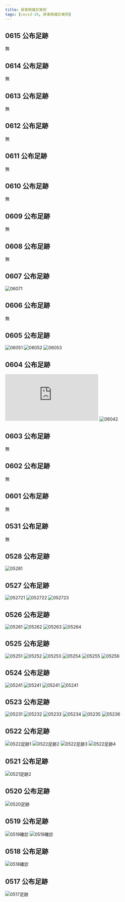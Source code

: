 ```yaml
---
title: 屏東縣確診案例
tags: [covid-19, 屏東縣確診案例]
---
```

## 0615 公布足跡
無
## 0614 公布足跡
無
## 0613 公布足跡
無
## 0612 公布足跡
無
## 0611 公布足跡
無
## 0610 公布足跡
無
## 0609 公布足跡
無
## 0608 公布足跡
無
## 0607 公布足跡
![06071](https://scontent.ftpe8-2.fna.fbcdn.net/v/t1.6435-9/189483900_10159183223235631_4714374714345502220_n.jpg?_nc_cat=1&ccb=1-3&_nc_sid=730e14&_nc_ohc=srhTp4htIb0AX_HPJjo&_nc_ht=scontent.ftpe8-2.fna&oh=f67e8ae202ca184254ccdbafa4f65675&oe=60E55099)
## 0606 公布足跡
無
## 0605 公布足跡
![06051](https://www-ws.pthg.gov.tw/Upload/2015pthg/178/ckfile/9bc60531-0733-4526-ae26-aa0206ab8f73.jpg)
![06052](https://www-ws.pthg.gov.tw/Upload/2015pthg/178/ckfile/a0c0bcc9-3d3c-4723-ac7c-3b44b431e1f5.jpg)
![06053](https://www-ws.pthg.gov.tw/Upload/2015pthg/178/ckfile/89f9f970-9eef-409b-9aa4-f3c87d735a67.jpg)
## 0604 公布足跡
![06041](https://pgw.udn.com.tw/gw/photo.php?u=https://uc.udn.com.tw/photo/2021/06/04/realtime/12419037.jpg&x=0&y=0&sw=0&sh=0&sl=W&fw=800&exp=3600&w=400&nt=1)
![06042](https://scontent.ftpe7-3.fna.fbcdn.net/v/t1.6435-9/191239258_10159175840390631_4627536214392763560_n.jpg?_nc_cat=1&ccb=1-3&_nc_sid=730e14&_nc_ohc=r6x-Dfrpj_UAX9ve2MR&_nc_ht=scontent.ftpe7-3.fna&oh=5704ce090b2a6160981ff9df9f1bd2ff&oe=60E11DA3)
## 0603 公布足跡
無
## 0602 公布足跡
無
## 0601 公布足跡
無
## 0531 公布足跡
無
## 0528 公布足跡
![05281](https://www-ws.pthg.gov.tw/Upload/2015pthg/178/ckfile/b45094d4-8264-4c38-8004-352e751ec0d3.jpg)
## 0527 公布足跡

![052721](https://www-ws.pthg.gov.tw/Upload/2015pthg/178/ckfile/3c56b313-e636-41f8-a31d-65d85d9c772e.jpg)
![052722](https://www-ws.pthg.gov.tw/Upload/2015pthg/178/ckfile/3b02121e-5e2b-4b53-9744-3c4495d19845.jpg)
![052723](https://www-ws.pthg.gov.tw/Upload/2015pthg/178/ckfile/8ae9c888-0ef2-4d98-9551-6e8a8daaecb4.jpg)
## 0526 公布足跡
![05261](https://www-ws.pthg.gov.tw/Upload/2015pthg/178/ckfile/684dd9dd-29f3-498f-857e-793afd3057af.jpg)
![05262](https://www-ws.pthg.gov.tw/Upload/2015pthg/178/ckfile/a8de8305-a9b1-40ee-8154-c0c9a785ab4f.jpg)
![05263](https://www-ws.pthg.gov.tw/Upload/2015pthg/178/ckfile/68f899f9-f336-4c13-86e7-13be53facd48.jpg)
![05264](https://www-ws.pthg.gov.tw/Upload/2015pthg/178/ckfile/d50cf230-ab33-4785-92dd-34bb85961838.jpg)
## 0525 公布足跡
![05251](https://www-ws.pthg.gov.tw/Upload/2015pthg/178/ckfile/61a4ec56-2dd3-4e93-81e4-b861033d41f0.jpg)
![05252](https://www-ws.pthg.gov.tw/Upload/2015pthg/178/ckfile/07d6edce-c3ec-4cfe-9ab4-a1ada287c2a9.jpg)
![05253](https://www-ws.pthg.gov.tw/Upload/2015pthg/178/ckfile/4e6dd6e9-f00a-4d36-bbb0-1dff97fc8c80.jpg)
![05254](https://www-ws.pthg.gov.tw/Upload/2015pthg/178/ckfile/f54cd77b-a27a-4ee4-906d-5ec8eb26736a.jpg)
![05255](https://www-ws.pthg.gov.tw/Upload/2015pthg/178/ckfile/a6c43986-d67e-4587-88f1-b59ec54a426c.jpg)
![05256](https://www-ws.pthg.gov.tw/Upload/2015pthg/178/ckfile/815ba343-5d11-46fb-b0eb-373501e748bc.jpg)
## 0524 公布足跡
![05241](https://www-ws.pthg.gov.tw/Upload/2015pthg/178/ckfile/c59f1f31-b5ec-47cb-a112-32ac98248ec5.jpg)
![05241](https://www-ws.pthg.gov.tw/Upload/2015pthg/178/ckfile/c1b8deba-2d1f-458c-911a-7809065b7b98.jpg)
![05241](https://www-ws.pthg.gov.tw/Upload/2015pthg/178/ckfile/6801a25f-2015-4564-aedf-cfef2078aa06.jpg)
![05241](https://www-ws.pthg.gov.tw/Upload/2015pthg/178/ckfile/754023dd-0eef-4e4e-bbb3-734866063b9a.jpg)
## 0523 公布足跡
![05231](https://www-ws.pthg.gov.tw/Upload/2015pthg/178/ckfile/97f5875a-6178-4822-9f4b-50939bb7a4f2.jpg)
![05232](https://www-ws.pthg.gov.tw/Upload/2015pthg/178/ckfile/71e420ee-c9db-4dcd-80a0-e06164016fa2.jpg)
![05233](https://www-ws.pthg.gov.tw/Upload/2015pthg/178/ckfile/9d6578d4-a64c-4ef8-9cac-6612273b94c6.jpg)
![05234](https://www-ws.pthg.gov.tw/Upload/2015pthg/178/ckfile/cae86987-8353-4f5e-973b-62d65de6d615.jpg)
![05235](https://www-ws.pthg.gov.tw/Upload/2015pthg/178/ckfile/2d260103-ef00-48ff-9e7a-2441e2bc7165.jpg)
![05236](https://www-ws.pthg.gov.tw/Upload/2015pthg/178/ckfile/c7073be9-131e-470a-a9f9-3c092bc1cf41.jpg)
## 0522 公布足跡
![0522足跡1](https://www-ws.pthg.gov.tw/Upload/2015pthg/82/ckfile/aadaf80e-cc15-4c19-a830-2fb785645b87.jpg)
![0522足跡2](https://www-ws.pthg.gov.tw/Upload/2015pthg/82/ckfile/2872525a-4718-44e9-b1b1-aeb52b9705cf.jpg)
![0522足跡3](https://www-ws.pthg.gov.tw/Upload/2015pthg/82/ckfile/e6ae0872-249a-4866-8c41-8a61b8af0da6.jpg)
![0522足跡4](https://www-ws.pthg.gov.tw/Upload/2015pthg/82/ckfile/58ca7f9d-81a3-4009-8038-f50c28c2ae69.jpg)
## 0521 公布足跡
![0521足跡2](https://www-ws.pthg.gov.tw/Upload/2015pthg/82/ckfile/01ed40f0-9e5b-40c0-a213-451577e56a91.jpg)

## 0520 公布足跡
![0520足跡](https://www-ws.pthg.gov.tw/Upload/2015pthg/82/ckfile/bc85d21b-e5a2-4a8e-b30b-2d2d57658020.jpg)
## 0519 公布足跡
![0519確診](https://www-ws.pthg.gov.tw/Upload/2015pthg/82/ckfile/bab4e90c-2941-46da-8db1-601baf4522d9.jpg)
![0519確診](https://www-ws.pthg.gov.tw/Upload/2015pthg/82/ckfile/7e49ea8a-6fb2-4df8-8814-2abe168b3d02.jpg)

## 0518 公布足跡
![0518確診](https://www-ws.pthg.gov.tw/Upload/2015pthg/82/ckfile/98be554f-2c5f-4911-8c71-1a9f238b3632.jpg)

## 0517 公布足跡
![0517足跡](https://www-ws.pthg.gov.tw/Upload/2015pthg/82/ckfile/1eef75d4-bddf-46e6-8e64-4787e600dfc1.jpg)
